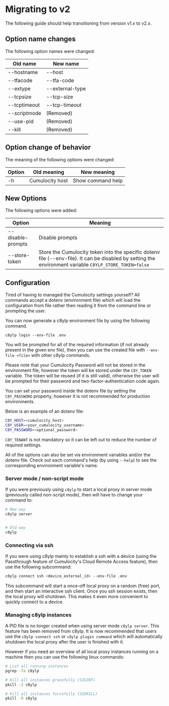 
# Migrating to v2

The following guide should help transitioning from version v1.x to v2.x.

## Option name changes

The following option names were changed:

|Old name|New name|
|--------|--------|
|--hostname|--host|
|--tfacode|--tfa-code|
|--extype|--external-type|
|--tcpsize|--tcp-size|
|--tcptimeout|--tcp-timeout|
|--scriptmode|(Removed)|
|--use-pid|(Removed)|
|--kill|(Removed)|


## Option change of behavior

The meaning of the following options were changed:

|Option|Old meaning|New meaning|
|---------|-----------|-----------|
|-h|Cumulocity host|Show command help|

## New Options

The following options were added:

|Option|Meaning|
|------|-------|
|--disable-prompts|Disable prompts|
|--store-token|Store the Cumulocity token into the specific dotenv file (--env-file). It can be disabled by setting the environment variable `C8YLP_STORE_TOKEN=false`|



## Configuration

Tired of having to managed the Cumulocity settings yourself? All commands accept a dotenv (environment file) which will load the configuration from file rather then reading it from the command line or prompting the user.

You can now generate a c8ylp environment file by using the following command.

```
c8ylp login --env-file .env
```

You will be prompted for all of the required information (if not already present in the given env file), then you can use the created file with `--env-file <file>` with other c8ylp commands.

Please note that your Cumulocity Password will not be stored in the environment file, however the token will be stored under the `C8Y_TOKEN` variable. The token will be reused (if it is still valid), otherwise the user will be prompted for their password and two-factor-authentication code again.

You can set your password inside the dotenv file by setting the `C8Y_PASSWORD` property, however it is not recommended for production environments.

Below is an example of an dotenv file:

```sh
C8Y_HOST=<cumulocity_host>
C8Y_USER=<your_cumulocity_username>
C8Y_PASSWORD=<optional_password>
```

`C8Y_TENANT` is not mandatory so it can be left out to reduce the number of required settings.

All of the options can also be set via environment variables and/or the dotenv file. Check out each command's help (by using `--help`) to see the corresponding environment variable's name.

### Server mode / non-script mode

If you were previously using `c8ylp` to start a local proxy in server mode (previously called non-script mode), then will have to change your command to:


```sh
# New way
c8ylp server


# Old way
c8ylp
```


### Connecting via ssh

If you were using c8ylp mainly to establish a ssh with a device (using the Passthrough feature of Cumulocity's Cloud Remote Access feature), then use the following subcommand:

```sh
c8ylp connect ssh <device_external_id> --env-file .env
```

This subcommand will start a once-off local proxy on a random (free) port, and then start an interactive ssh client. Once you ssh session exists, then the local proxy will shutdown. This makes it even more convenient to quickly connect to a device.

### Managing c8ylp instances

A PID file is no longer created when using server mode `c8ylp server`. This feature has been removed from c8ylp. It is now recommended that users use the `c8ylp connect ssh` or `c8ylp plugin command` which will automatically shutdown the local proxy after the user is finished with it.

However if you need an overview of all local proxy instances running on a machine then you can use the following linux commands:

```sh
# List all running instances
pgrep -fa c8ylp

# Kill all instances gracefully (SIGINT)
pkill -2 c8ylp

# Kill all instances forcefully (SIGKILL)
pkill -9 c8ylp
```